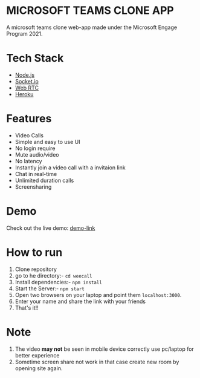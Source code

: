 # MICROSOFT TEAMS CLONE APP
A microsoft teams clone web-app made under the Microsoft Engage Program 2021. 

# Tech Stack

- [Node.js](https://nodejs.org/en/)
- [Socket.io](https://socket.io/)
- [Web RTC](https://github.com/webrtc)
- [Heroku](https://dashboard.heroku.com/)

# Features

- Video Calls
- Simple and easy to use UI
- No login require
- Mute audio/video
- No latency
- Instantly join a video call with a invitaion link
- Chat in real-time
- Unlimited duration calls
- Screensharing

# Demo

Check out the live demo: [demo-link](https://weecall.herokuapp.com)

# How to run

1. Clone repository
2. go to he directory:- `cd weecall`
3. Install dependencies:- `npm install`
4. Start the Server:- `npm start`
5. Open two browsers on your laptop and point them `localhost:3000`.
6. Enter your name and share the link with your friends
7. That's it!!

# Note

1. The video **may not** be seen in mobile device correctly use pc/laptop for better experience 
2. Sometime screen share not work in that case create new room by opening site again.
